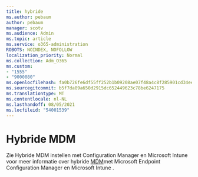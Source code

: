 ```yaml
---
title: hybride
ms.author: pebaum
author: pebaum
manager: scotv
ms.audience: Admin
ms.topic: article
ms.service: o365-administration
ROBOTS: NOINDEX, NOFOLLOW
localization_priority: Normal
ms.collection: Adm_O365
ms.custom:
- "1555"
- "9000080"
ms.openlocfilehash: fa0b726fe6df55ff252b1b09208ae07f48a4c8f285901cd34ee356fd842b0507
ms.sourcegitcommit: b5f7da89a650d2915dc652449623c78be6247175
ms.translationtype: MT
ms.contentlocale: nl-NL
ms.lasthandoff: 08/05/2021
ms.locfileid: "54001539"
---
```

# <a name="hybrid-mdm"></a>Hybride MDM

Zie Hybride MDM instellen met Configuration Manager en Microsoft Intune voor meer informatie over hybride [MDM](https://docs.microsoft.com/configmgr/mdm/deploy-use/setup-hybrid-mdm)met Microsoft Endpoint Configuration Manager en Microsoft Intune .